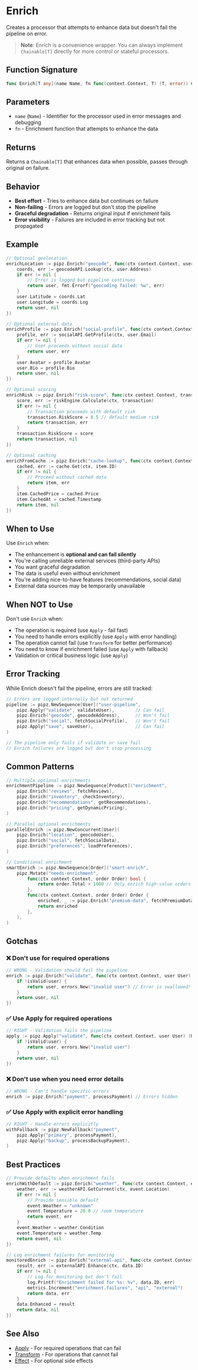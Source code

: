 # Enrich

Creates a processor that attempts to enhance data but doesn't fail the pipeline on error.

> **Note**: Enrich is a convenience wrapper. You can always implement `Chainable[T]` directly for more control or stateful processors.

## Function Signature

```go
func Enrich[T any](name Name, fn func(context.Context, T) (T, error)) Chainable[T]
```

## Parameters

- `name` (`Name`) - Identifier for the processor used in error messages and debugging
- `fn` - Enrichment function that attempts to enhance the data

## Returns

Returns a `Chainable[T]` that enhances data when possible, passes through original on failure.

## Behavior

- **Best effort** - Tries to enhance data but continues on failure
- **Non-failing** - Errors are logged but don't stop the pipeline
- **Graceful degradation** - Returns original input if enrichment fails
- **Error visibility** - Failures are included in error tracking but not propagated

## Example

```go
// Optional geolocation
enrichLocation := pipz.Enrich("geocode", func(ctx context.Context, user User) (User, error) {
    coords, err := geocodeAPI.Lookup(ctx, user.Address)
    if err != nil {
        // Error is logged but pipeline continues
        return user, fmt.Errorf("geocoding failed: %w", err)
    }
    user.Latitude = coords.Lat
    user.Longitude = coords.Lng
    return user, nil
})

// Optional external data
enrichProfile := pipz.Enrich("social-profile", func(ctx context.Context, user User) (User, error) {
    profile, err := socialAPI.GetProfile(ctx, user.Email)
    if err != nil {
        // User proceeds without social data
        return user, err
    }
    user.Avatar = profile.Avatar
    user.Bio = profile.Bio
    return user, nil
})

// Optional scoring
enrichRisk := pipz.Enrich("risk-score", func(ctx context.Context, transaction Transaction) (Transaction, error) {
    score, err := riskEngine.Calculate(ctx, transaction)
    if err != nil {
        // Transaction proceeds with default risk
        transaction.RiskScore = 0.5 // default medium risk
        return transaction, err
    }
    transaction.RiskScore = score
    return transaction, nil
})

// Optional caching
enrichFromCache := pipz.Enrich("cache-lookup", func(ctx context.Context, item Item) (Item, error) {
    cached, err := cache.Get(ctx, item.ID)
    if err != nil {
        // Proceed without cached data
        return item, err
    }
    item.CachedPrice = cached.Price
    item.CachedAt = cached.Timestamp
    return item, nil
})
```

## When to Use

Use `Enrich` when:
- The enhancement is **optional and can fail silently**
- You're calling unreliable external services (third-party APIs)
- You want graceful degradation
- The data is useful even without enrichment
- You're adding nice-to-have features (recommendations, social data)
- External data sources may be temporarily unavailable

## When NOT to Use

Don't use `Enrich` when:
- The operation is required (use `Apply` - fail fast)
- You need to handle errors explicitly (use `Apply` with error handling)
- The operation cannot fail (use `Transform` for better performance)
- You need to know if enrichment failed (use `Apply` with fallback)
- Validation or critical business logic (use `Apply`)

## Error Tracking

While Enrich doesn't fail the pipeline, errors are still tracked:

```go
// Errors are logged internally but not returned
pipeline := pipz.NewSequence[User]("user-pipeline",
    pipz.Apply("validate", validateUser),        // Can fail
    pipz.Enrich("geocode", geocodeAddress),      // Won't fail
    pipz.Enrich("social", fetchSocialProfile),   // Won't fail
    pipz.Apply("save", saveUser),                // Can fail
)

// The pipeline only fails if validate or save fail
// Enrich failures are logged but don't stop processing
```

## Common Patterns

```go
// Multiple optional enrichments
enrichmentPipeline := pipz.NewSequence[Product]("enrichment",
    pipz.Enrich("reviews", fetchReviews),
    pipz.Enrich("inventory", checkInventory),
    pipz.Enrich("recommendations", getRecommendations),
    pipz.Enrich("pricing", getDynamicPricing),
)

// Parallel optional enrichments
parallelEnrich := pipz.NewConcurrent[User](
    pipz.Enrich("location", geocodeUser),
    pipz.Enrich("social", fetchSocialData),
    pipz.Enrich("preferences", loadPreferences),
)

// Conditional enrichment
smartEnrich := pipz.NewSequence[Order]("smart-enrich",
    pipz.Mutate("needs-enrichment",
        func(ctx context.Context, order Order) bool {
            return order.Total > 1000 // Only enrich high-value orders
        },
        func(ctx context.Context, order Order) Order {
            enriched, _ := pipz.Enrich("premium-data", fetchPremiumData).Process(ctx, order)
            return enriched
        },
    ),
)
```

## Gotchas

### ❌ Don't use for required operations
```go
// WRONG - Validation should fail the pipeline
enrich := pipz.Enrich("validate", func(ctx context.Context, user User) (User, error) {
    if !isValid(user) {
        return user, errors.New("invalid user") // Error is swallowed!
    }
    return user, nil
})
```

### ✅ Use Apply for required operations
```go
// RIGHT - Validation fails the pipeline
apply := pipz.Apply("validate", func(ctx context.Context, user User) (User, error) {
    if !isValid(user) {
        return user, errors.New("invalid user")
    }
    return user, nil
})
```

### ❌ Don't use when you need error details
```go
// WRONG - Can't handle specific errors
enrich := pipz.Enrich("payment", processPayment) // Errors hidden
```

### ✅ Use Apply with explicit error handling
```go
// RIGHT - Handle errors explicitly
withFallback := pipz.NewFallback("payment",
    pipz.Apply("primary", processPayment),
    pipz.Apply("backup", processBackupPayment),
)
```

## Best Practices

```go
// Provide defaults when enrichment fails
enrichWithDefault := pipz.Enrich("weather", func(ctx context.Context, event Event) (Event, error) {
    weather, err := weatherAPI.GetCurrent(ctx, event.Location)
    if err != nil {
        // Provide sensible default
        event.Weather = "unknown"
        event.Temperature = 20.0 // room temperature
        return event, err
    }
    event.Weather = weather.Condition
    event.Temperature = weather.Temp
    return event, nil
})

// Log enrichment failures for monitoring
monitoredEnrich := pipz.Enrich("external-api", func(ctx context.Context, data Data) (Data, error) {
    result, err := externalAPI.Enhance(ctx, data.ID)
    if err != nil {
        // Log for monitoring but don't fail
        log.Printf("Enrichment failed for %s: %v", data.ID, err)
        metrics.Increment("enrichment.failures", "api", "external")
        return data, err
    }
    data.Enhanced = result
    return data, nil
})
```

## See Also

- [Apply](./apply.md) - For required operations that can fail
- [Transform](./transform.md) - For operations that cannot fail
- [Effect](./effect.md) - For optional side effects